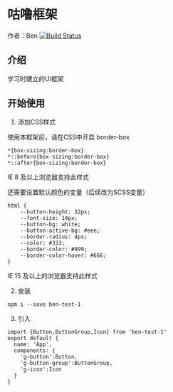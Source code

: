 # 咕噜框架

作者：Ben
[![Build Status](https://app.travis-ci.com/Accelerator97/vue-ui.svg?branch=master)](https://app.travis-ci.com/Accelerator97/vue-ui)
## 介绍

学习时建立的UI框架

## 开始使用

1. 添加CSS样式

 使用本框架前，请在CSS中开启 border-box
 
 ```
 *{box-sizing:border-box}
 *::before{box-sizing:border-box}
 *::after{box-sizing:border-box}
 ```
 IE 8 及以上浏览器支持此样式
 
 还需要设置默认颜色的变量（后续改为SCSS变量）
 ```
 html {
     --button-height: 32px;
     --font-size: 14px;
     --button-bg: white;
     --button-active-bg: #eee;
     --border-radius: 4px;
     --color: #333;
     --border-color: #999;
     --border-color-hover: #666;
 }
 ```
 IE 15 及以上的浏览器支持此样式

2. 安装
 ```
 npm i --save ben-test-1
 ```

3. 引入
```
import {Button,ButtonGroup,Icon} from 'ben-test-1'
export default {
  name: 'App',
  components: {
    'g-button':Button,
    'g-button-group':ButtonGroup,
    'g-icon':Icon
  }
}
```


